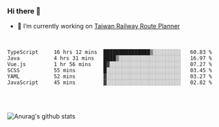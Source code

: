 ### Hi there 👋

- 🔭 I’m currently working on [Taiwan Railway Route Planner](https://github.com/Taiwan-Railway-Route-Planner)

<br/>

<!--START_SECTION:waka-->

```text
TypeScript     16 hrs 12 mins  ███████████████▒░░░░░░░░░   60.83 %
Java           4 hrs 31 mins   ████▒░░░░░░░░░░░░░░░░░░░░   16.97 %
Vue.js         1 hr 56 mins    █▓░░░░░░░░░░░░░░░░░░░░░░░   07.27 %
SCSS           55 mins         █░░░░░░░░░░░░░░░░░░░░░░░░   03.45 %
YAML           52 mins         ▓░░░░░░░░░░░░░░░░░░░░░░░░   03.27 %
JavaScript     45 mins         ▓░░░░░░░░░░░░░░░░░░░░░░░░   02.82 %
```

<!--END_SECTION:waka-->

<br/>
<br/>

![Anurag's github stats](https://github-readme-stats.vercel.app/api?username=DepickereSven&show_icons=true&theme=tokyonight)



<!--
**DepickereSven/DepickereSven** is a ✨ _special_ ✨ repository because its `README.md` (this file) appears on your GitHub profile.

Here are some ideas to get you started:

- 🔭 I’m currently working on ...
- 🌱 I’m currently learning ...
- 👯 I’m looking to collaborate on ...
- 🤔 I’m looking for help with ...
- 💬 Ask me about ...
- 📫 How to reach me: ...
- 😄 Pronouns: ...
- ⚡ Fun fact: ...
-->
